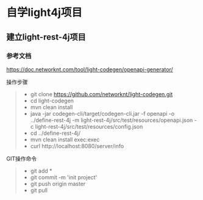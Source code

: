 # 自学light4j项目

## 建立light-rest-4j项目

### 参考文档
https://doc.networknt.com/tool/light-codegen/openapi-generator/

操作步骤
>* git clone https://github.com/networknt/light-codegen.git
>* cd light-codegen
>* mvn clean install
>* java -jar codegen-cli/target/codegen-cli.jar -f openapi -o ../define-rest-4j -m light-rest-4j/src/test/resources/openapi.json -c light-rest-4j/src/test/resources/config.json
>* cd ../define-rest-4j/
>* mvn clean install exec:exec
>* curl http://localhost:8080/server/info

GIT操作命令
>* git add *
>* git commit -m 'init project'
>* git push origin master
>* git pull